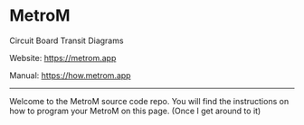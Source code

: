 # MetroM

Circuit Board Transit Diagrams

Website: https://metrom.app

Manual: https://how.metrom.app

-----

Welcome to the MetroM source code repo. You will find the instructions on how to program your MetroM on this page. (Once I get around to it)
